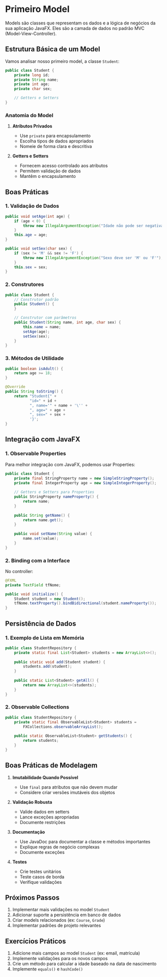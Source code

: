 # Primeiro Model

Models são classes que representam os dados e a lógica de negócios da sua aplicação JavaFX. Eles são a camada de dados no padrão MVC (Model-View-Controller).

## Estrutura Básica de um Model

Vamos analisar nosso primeiro model, a classe `Student`:

```java
public class Student {
    private long id;
    private String name;
    private int age;
    private char sex;

    // Getters e Setters
}
```

### Anatomia do Model

1. **Atributos Privados**
   - Use `private` para encapsulamento
   - Escolha tipos de dados apropriados
   - Nomeie de forma clara e descritiva

2. **Getters e Setters**
   - Fornecem acesso controlado aos atributos
   - Permitem validação de dados
   - Mantêm o encapsulamento

## Boas Práticas

### 1. Validação de Dados

```java
public void setAge(int age) {
    if (age < 0) {
        throw new IllegalArgumentException("Idade não pode ser negativa");
    }
    this.age = age;
}

public void setSex(char sex) {
    if (sex != 'M' && sex != 'F') {
        throw new IllegalArgumentException("Sexo deve ser 'M' ou 'F'");
    }
    this.sex = sex;
}
```

### 2. Construtores

```java
public class Student {
    // Construtor padrão
    public Student() {
    }

    // Construtor com parâmetros
    public Student(String name, int age, char sex) {
        this.name = name;
        setAge(age);
        setSex(sex);
    }
}
```

### 3. Métodos de Utilidade

```java
public boolean isAdult() {
    return age >= 18;
}

@Override
public String toString() {
    return "Student{" +
           "id=" + id +
           ", name='" + name + '\'' +
           ", age=" + age +
           ", sex=" + sex +
           '}';
}
```

## Integração com JavaFX

### 1. Observable Properties
Para melhor integração com JavaFX, podemos usar Properties:

```java
public class Student {
    private final StringProperty name = new SimpleStringProperty();
    private final IntegerProperty age = new SimpleIntegerProperty();
    
    // Getters e Setters para Properties
    public StringProperty nameProperty() {
        return name;
    }
    
    public String getName() {
        return name.get();
    }
    
    public void setName(String value) {
        name.set(value);
    }
}
```

### 2. Binding com a Interface

No controller:
```java
@FXML
private TextField tfNome;

public void initialize() {
    Student student = new Student();
    tfNome.textProperty().bindBidirectional(student.nameProperty());
}
```

## Persistência de Dados

### 1. Exemplo de Lista em Memória

```java
public class StudentRepository {
    private static final List<Student> students = new ArrayList<>();
    
    public static void add(Student student) {
        students.add(student);
    }
    
    public static List<Student> getAll() {
        return new ArrayList<>(students);
    }
}
```

### 2. Observable Collections

```java
public class StudentRepository {
    private static final ObservableList<Student> students = 
        FXCollections.observableArrayList();
    
    public static ObservableList<Student> getStudents() {
        return students;
    }
}
```

## Boas Práticas de Modelagem

1. **Imutabilidade Quando Possível**
   - Use `final` para atributos que não devem mudar
   - Considere criar versões imutáveis dos objetos

2. **Validação Robusta**
   - Valide dados em setters
   - Lance exceções apropriadas
   - Documente restrições

3. **Documentação**
   - Use JavaDoc para documentar a classe e métodos importantes
   - Explique regras de negócio complexas
   - Documente exceções

4. **Testes**
   - Crie testes unitários
   - Teste casos de borda
   - Verifique validações

## Próximos Passos

1. Implementar mais validações no model `Student`
2. Adicionar suporte a persistência em banco de dados
3. Criar models relacionados (ex: `Course`, `Grade`)
4. Implementar padrões de projeto relevantes

## Exercícios Práticos

1. Adicione mais campos ao model `Student` (ex: email, matrícula)
2. Implemente validações para os novos campos
3. Crie um método para calcular a idade baseado na data de nascimento
4. Implemente `equals()` e `hashCode()`
